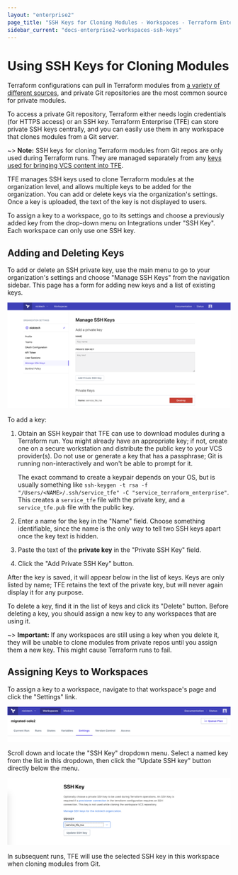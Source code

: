 ```yaml
---
layout: "enterprise2"
page_title: "SSH Keys for Cloning Modules - Workspaces - Terraform Enterprise"
sidebar_current: "docs-enterprise2-workspaces-ssh-keys"
---
```


# Using SSH Keys for Cloning Modules

Terraform configurations can pull in Terraform modules from [a variety of different sources](/docs/modules/sources.html), and private Git repositories are the most common source for private modules.

To access a private Git repository, Terraform either needs login credentials (for HTTPS access) or an SSH key. Terraform Enterprise (TFE) can store private SSH keys centrally, and you can easily use them in any workspace that clones modules from a Git server.

~> **Note:** SSH keys for cloning Terraform modules from Git repos are only used during Terraform runs. They are managed separately from any [keys used for bringing VCS content into TFE](../vcs/index.html#ssh-keys).

TFE manages SSH keys used to clone Terraform modules at the organization level, and allows multiple keys to be added for the organization. You can add or delete keys via the organization's settings. Once a key is uploaded, the text of the key is not displayed to users.

To assign a key to a workspace, go to its settings and choose a previously added key from the drop-down menu on Integrations under "SSH Key". Each workspace can only use one SSH key.

## Adding and Deleting Keys

To add or delete an SSH private key, use the main menu to go to your organization's settings and choose "Manage SSH Keys" from the navigation sidebar. This page has a form for adding new keys and a list of existing keys.

![TFE screenshot: the manage SSH keys page](./images/keys-manage.png)

To add a key:

1. Obtain an SSH keypair that TFE can use to download modules during a Terraform run. You might already have an appropriate key; if not, create one on a secure workstation and distribute the public key to your VCS provider(s). Do not use or generate a key that has a passphrase; Git is running non-interactively and won't be able to prompt for it.

    The exact command to create a keypair depends on your OS, but is usually something like `ssh-keygen -t rsa -f "/Users/<NAME>/.ssh/service_tfe" -C "service_terraform_enterprise"`. This creates a `service_tfe` file with the private key, and a `service_tfe.pub` file with the public key.
2. Enter a name for the key in the "Name" field. Choose something identifiable, since the name is the only way to tell two SSH keys apart once the key text is hidden.
3. Paste the text of the **private key** in the "Private SSH Key" field.
4. Click the "Add Private SSH Key" button.

After the key is saved, it will appear below in the list of keys. Keys are only listed by name; TFE retains the text of the private key, but will never again display it for any purpose.

To delete a key, find it in the list of keys and click its "Delete" button. Before deleting a key, you should assign a new key to any workspaces that are using it.

~> **Important:** If any workspaces are still using a key when you delete it, they will be unable to clone modules from private repos until you assign them a new key. This might cause Terraform runs to fail.

## Assigning Keys to Workspaces

To assign a key to a workspace, navigate to that workspace's page and click the "Settings" link.

![TFE screenshot: the settings link on a workspace's page](./images/keys-integrations.png)

Scroll down and locate the "SSH Key" dropdown menu. Select a named key from the list in this dropdown, then click the "Update SSH key" button directly below the menu.

![TFE screenshot: the SSH key dropdown menu](./images/keys-dropdown.png)

In subsequent runs, TFE will use the selected SSH key in this workspace when cloning modules from Git.

